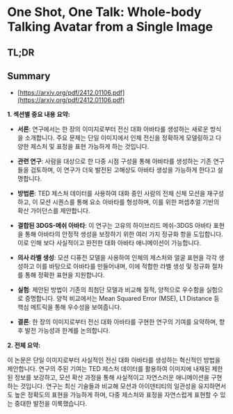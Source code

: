 # One Shot, One Talk: Whole-body Talking Avatar from a Single Image
## TL;DR
## Summary
- [https://arxiv.org/pdf/2412.01106.pdf](https://arxiv.org/pdf/2412.01106.pdf)

**1. 섹션별 중요 내용 요약:**

- **서론**:
  연구에서는 한 장의 이미지로부터 전신 대화 아바타를 생성하는 새로운 방식을 소개합니다. 주요 문제는 단일 이미지에서 인체 전신을 정확하게 모델링하고 다양한 제스처 및 표정을 표현 가능하게 하는 것입니다.

- **관련 연구**:
  사람을 대상으로 한 다중 시점 구성을 통해 아바타를 생성하는 기존 연구들을 검토하며, 이 연구가 더욱 발전된 고해상도 아바타 생성을 가능하게 한다고 설명합니다.

- **방법론**:
  TED 제스처 데이터를 사용하여 대화 중인 사람의 전체 신체 모션을 재구성하고, 이 모션 시퀀스를 통해 요소 아바타를 형성하며, 이를 위한 퍼셉추얼 기반의 확산 가이던스를 제안합니다.

- **결합된 3DGS-메쉬 아바타**:
  이 연구는 고유의 하이브리드 메쉬-3DGS 아바타 표현을 통해 아바타의 안정적 생성을 보장하기 위한 여러 가지 정규화 항을 도입합니다. 이로 인해 보다 사실적이고 완전한 대화 아바타 애니메이션이 가능합니다.

- **의사 라벨 생성**:
  모션 디퓨전 모델을 사용하여 인체의 제스처와 얼굴 표현을 각각 생성하고 이를 바탕으로 아바타를 만들어내며, 이에 적합한 라벨 생성 및 정규화 절차를 통해 정확한 표현을 지원합니다.

- **실험**:
  제안된 방법이 기존의 최첨단 모델과 비교해 질적, 양적으로 우수함을 실험으로 증명합니다. 양적 비교에서는 Mean Squared Error (MSE), L1 Distance 등 핵심 메트릭을 통해 우수성을 보여줍니다.

- **결론**:
  한 장의 이미지로부터 전신 대화 아바타를 구현한 연구의 기여를 요약하며, 향후 발전 가능성과 한계를 논의합니다.

**2. 전체 요약:**

이 논문은 단일 이미지로부터 사실적인 전신 대화 아바타를 생성하는 혁신적인 방법을 제안합니다. 연구의 주된 기여는 TED 제스처 데이터를 활용하여 이미지에 내재된 제한된 정보를 보강하고, 모션 확산 과정을 통해 사실적이고 자연스러운 애니메이션을 구현하는 것입니다. 연구는 최신 기술들과 비교해 모션과 아이덴티티의 일관성을 유지하면서도 높은 정확도의 표현을 가능하게 하며, 다중 제스처와 표정을 자연스럽게 표현할 수 있는 중대한 발전을 이룩했습니다.
